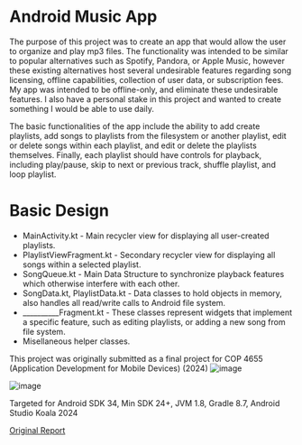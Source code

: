 # Android Music App
The purpose of this project was to create an app that would allow the user to organize and play mp3 files. The functionality was intended to be similar to popular alternatives such as Spotify, Pandora, or Apple Music, however these existing alternatives host several undesirable features regarding song licensing, offline capabilities, collection of user data, or subscription fees. My app was intended to be offline-only, and eliminate these undesirable features. I also have a personal stake in this project and wanted to create something I would be able to use daily.

The basic functionalities of the app include the ability to add create playlists, add songs to playlists from the filesystem or another playlist, edit or delete songs within each playlist, and edit or delete the playlists themselves. Finally, each playlist should have controls for playback, including play/pause, skip to next or previous track, shuffle playlist, and loop playlist.

# Basic Design
* MainActivity.kt - Main recycler view for displaying all user-created playlists.
* PlaylistViewFragment.kt - Secondary recycler view for displaying all songs within a selected playlist.
* SongQueue.kt - Main Data Structure to synchronize playback features which otherwise interfere with each other.
* SongData.kt, PlaylistData.kt - Data classes to hold objects in memory, also handles all read/write calls to Android file system. 
* __________Fragment.kt - These classes represent widgets that implement a specific feature, such as editing playlists, or adding a new song from file system.
* Misellaneous helper classes.

This project was originally submitted as a final project for COP 4655 (Application Development for Mobile Devices) (2024)
![image](https://github.com/user-attachments/assets/2b847dd6-a4d1-4afe-a766-aaa81e6c344e)

![image](https://github.com/user-attachments/assets/ddf538b0-a39c-4f2d-88c4-7b586bd2571c)

Targeted for Android SDK 34, Min SDK 24+, JVM 1.8, Gradle 8.7, Android Studio Koala 2024

[Original Report](https://docs.google.com/document/d/1fsWPQsA1NCxGTaaQ5Hz-7cLcFM4IV1FLSiXeR1HyJqs/edit?usp=sharing)
